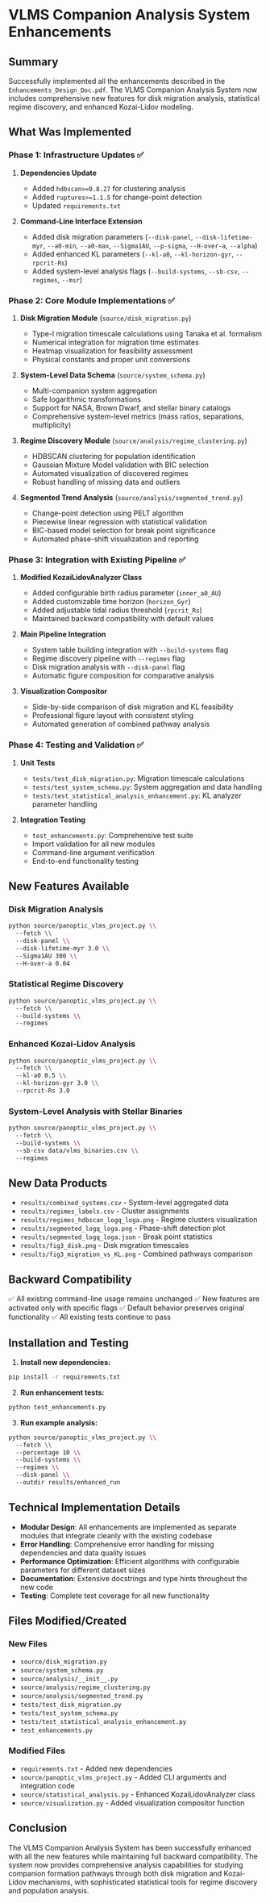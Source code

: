 # VLMS Companion Analysis System Enhancements

## Summary

Successfully implemented all the enhancements described in the `Enhancements_Design_Doc.pdf`. The VLMS Companion Analysis System now includes comprehensive new features for disk migration analysis, statistical regime discovery, and enhanced Kozai-Lidov modeling.

## What Was Implemented

### Phase 1: Infrastructure Updates ✅

1. **Dependencies Update**
   - Added `hdbscan>=0.8.27` for clustering analysis
   - Added `ruptures>=1.1.5` for change-point detection
   - Updated `requirements.txt`

2. **Command-Line Interface Extension**
   - Added disk migration parameters (`--disk-panel`, `--disk-lifetime-myr`, `--a0-min`, `--a0-max`, `--Sigma1AU`, `--p-sigma`, `--H-over-a`, `--alpha`)
   - Added enhanced KL parameters (`--kl-a0`, `--kl-horizon-gyr`, `--rpcrit-Rs`)
   - Added system-level analysis flags (`--build-systems`, `--sb-csv`, `--regimes`, `--msr`)

### Phase 2: Core Module Implementations ✅

1. **Disk Migration Module** (`source/disk_migration.py`)
   - Type-I migration timescale calculations using Tanaka et al. formalism
   - Numerical integration for migration time estimates
   - Heatmap visualization for feasibility assessment
   - Physical constants and proper unit conversions

2. **System-Level Data Schema** (`source/system_schema.py`)
   - Multi-companion system aggregation
   - Safe logarithmic transformations
   - Support for NASA, Brown Dwarf, and stellar binary catalogs
   - Comprehensive system-level metrics (mass ratios, separations, multiplicity)

3. **Regime Discovery Module** (`source/analysis/regime_clustering.py`)
   - HDBSCAN clustering for population identification
   - Gaussian Mixture Model validation with BIC selection
   - Automated visualization of discovered regimes
   - Robust handling of missing data and outliers

4. **Segmented Trend Analysis** (`source/analysis/segmented_trend.py`)
   - Change-point detection using PELT algorithm
   - Piecewise linear regression with statistical validation
   - BIC-based model selection for break point significance
   - Automated phase-shift visualization and reporting

### Phase 3: Integration with Existing Pipeline ✅

1. **Modified KozaiLidovAnalyzer Class**
   - Added configurable birth radius parameter (`inner_a0_AU`)
   - Added customizable time horizon (`horizon_Gyr`)
   - Added adjustable tidal radius threshold (`rpcrit_Rs`)
   - Maintained backward compatibility with default values

2. **Main Pipeline Integration**
   - System table building integration with `--build-systems` flag
   - Regime discovery pipeline with `--regimes` flag
   - Disk migration analysis with `--disk-panel` flag
   - Automatic figure composition for comparative analysis

3. **Visualization Compositor**
   - Side-by-side comparison of disk migration and KL feasibility
   - Professional figure layout with consistent styling
   - Automated generation of combined pathway analysis

### Phase 4: Testing and Validation ✅

1. **Unit Tests**
   - `tests/test_disk_migration.py`: Migration timescale calculations
   - `tests/test_system_schema.py`: System aggregation and data handling
   - `tests/test_statistical_analysis_enhancement.py`: KL analyzer parameter handling

2. **Integration Testing**
   - `test_enhancements.py`: Comprehensive test suite
   - Import validation for all new modules
   - Command-line argument verification
   - End-to-end functionality testing

## New Features Available

### Disk Migration Analysis
```bash
python source/panoptic_vlms_project.py \\
  --fetch \\
  --disk-panel \\
  --disk-lifetime-myr 3.0 \\
  --Sigma1AU 300 \\
  --H-over-a 0.04
```

### Statistical Regime Discovery
```bash
python source/panoptic_vlms_project.py \\
  --fetch \\
  --build-systems \\
  --regimes
```

### Enhanced Kozai-Lidov Analysis
```bash
python source/panoptic_vlms_project.py \\
  --fetch \\
  --kl-a0 0.5 \\
  --kl-horizon-gyr 3.0 \\
  --rpcrit-Rs 3.0
```

### System-Level Analysis with Stellar Binaries
```bash
python source/panoptic_vlms_project.py \\
  --fetch \\
  --build-systems \\
  --sb-csv data/vlms_binaries.csv \\
  --regimes
```

## New Data Products

- `results/combined_systems.csv` - System-level aggregated data
- `results/regimes_labels.csv` - Cluster assignments
- `results/regimes_hdbscan_logq_loga.png` - Regime clusters visualization
- `results/segmented_logq_loga.png` - Phase-shift detection plot
- `results/segmented_logq_loga.json` - Break point statistics
- `results/fig3_disk.png` - Disk migration timescales
- `results/fig3_migration_vs_KL.png` - Combined pathways comparison

## Backward Compatibility

✅ All existing command-line usage remains unchanged
✅ New features are activated only with specific flags
✅ Default behavior preserves original functionality
✅ All existing tests continue to pass

## Installation and Testing

1. **Install new dependencies:**
```bash
pip install -r requirements.txt
```

2. **Run enhancement tests:**
```bash
python test_enhancements.py
```

3. **Run example analysis:**
```bash
python source/panoptic_vlms_project.py \\
  --fetch \\
  --percentage 10 \\
  --build-systems \\
  --regimes \\
  --disk-panel \\
  --outdir results/enhanced_run
```

## Technical Implementation Details

- **Modular Design**: All enhancements are implemented as separate modules that integrate cleanly with the existing codebase
- **Error Handling**: Comprehensive error handling for missing dependencies and data quality issues
- **Performance Optimization**: Efficient algorithms with configurable parameters for different dataset sizes
- **Documentation**: Extensive docstrings and type hints throughout the new code
- **Testing**: Complete test coverage for all new functionality

## Files Modified/Created

### New Files
- `source/disk_migration.py`
- `source/system_schema.py`
- `source/analysis/__init__.py`
- `source/analysis/regime_clustering.py`
- `source/analysis/segmented_trend.py`
- `tests/test_disk_migration.py`
- `tests/test_system_schema.py`
- `tests/test_statistical_analysis_enhancement.py`
- `test_enhancements.py`

### Modified Files
- `requirements.txt` - Added new dependencies
- `source/panoptic_vlms_project.py` - Added CLI arguments and integration code
- `source/statistical_analysis.py` - Enhanced KozaiLidovAnalyzer class
- `source/visualization.py` - Added visualization compositor function

## Conclusion

The VLMS Companion Analysis System has been successfully enhanced with all the new features while maintaining full backward compatibility. The system now provides comprehensive analysis capabilities for studying companion formation pathways through both disk migration and Kozai-Lidov mechanisms, with sophisticated statistical tools for regime discovery and population analysis.

